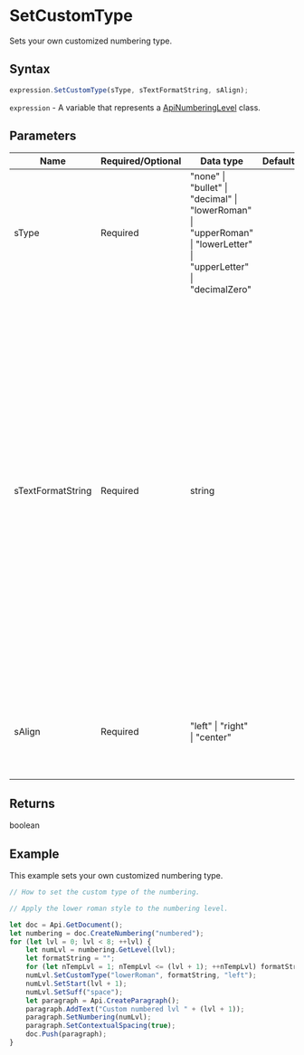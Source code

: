 # SetCustomType

Sets your own customized numbering type.

## Syntax

```javascript
expression.SetCustomType(sType, sTextFormatString, sAlign);
```

`expression` - A variable that represents a [ApiNumberingLevel](../ApiNumberingLevel.md) class.

## Parameters

| **Name** | **Required/Optional** | **Data type** | **Default** | **Description** |
| ------------- | ------------- | ------------- | ------------- | ------------- |
| sType | Required | "none" \| "bullet" \| "decimal" \| "lowerRoman" \| "upperRoman" \| "lowerLetter" \| "upperLetter" \| "decimalZero" |  | The custom numbering type used for the current numbering definition. |
| sTextFormatString | Required | string |  | Any text in this parameter will be taken as literal text to be repeated in each instance of this numbering level, except for any use of the percent symbol (%) followed by a number, which will be used to indicate the one-based index of the number to be used at this level. Any number of a level higher than this level will be ignored. |
| sAlign | Required | "left" \| "right" \| "center" |  | Type of justification applied to the text run in the current numbering level. |

## Returns

boolean

## Example

This example sets your own customized numbering type.

```javascript editor-docx
// How to set the custom type of the numbering.

// Apply the lower roman style to the numbering level.

let doc = Api.GetDocument();
let numbering = doc.CreateNumbering("numbered");
for (let lvl = 0; lvl < 8; ++lvl) {
	let numLvl = numbering.GetLevel(lvl);
	let formatString = "";
	for (let nTempLvl = 1; nTempLvl <= (lvl + 1); ++nTempLvl) formatString += "%" + nTempLvl + ".";
	numLvl.SetCustomType("lowerRoman", formatString, "left");
	numLvl.SetStart(lvl + 1);
	numLvl.SetSuff("space");
	let paragraph = Api.CreateParagraph();
	paragraph.AddText("Custom numbered lvl " + (lvl + 1));
	paragraph.SetNumbering(numLvl);
	paragraph.SetContextualSpacing(true);
	doc.Push(paragraph);
}
```
